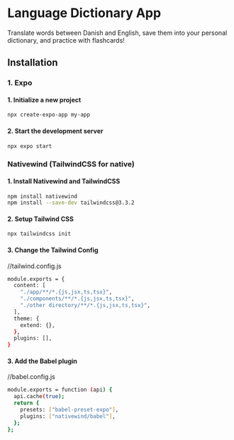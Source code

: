 # Language Dictionary App

Translate words between Danish and English, save them into your personal dictionary, and practice with flashcards!

## Installation

### 1. Expo

#### 1. Initialize a new project
```bash
npx create-expo-app my-app
```
#### 2. Start the development server
```bash
npx expo start
```

### Nativewind (TailwindCSS for native)

#### 1. Install Nativewind and TailwindCSS
```bash
npm install nativewind
npm install --save-dev tailwindcss@3.3.2
```

#### 2. Setup Tailwind CSS
```bash
npx tailwindcss init
```

#### 3. Change the Tailwind Config
//tailwind.config.js
```bash
module.exports = {
  content: [
    "./app/**/*.{js,jsx,ts,tsx}",
    "./components/**/*.{js,jsx,ts,tsx}",
    "./other directory/**/*.{js,jsx,ts,tsx}",
  ],
  theme: {
    extend: {},
  },
  plugins: [],
}
```

#### 3. Add the Babel plugin

//babel.config.js
```bash
module.exports = function (api) {
  api.cache(true);
  return {
    presets: ["babel-preset-expo"],
    plugins: ["nativewind/babel"],
  };
};
```

